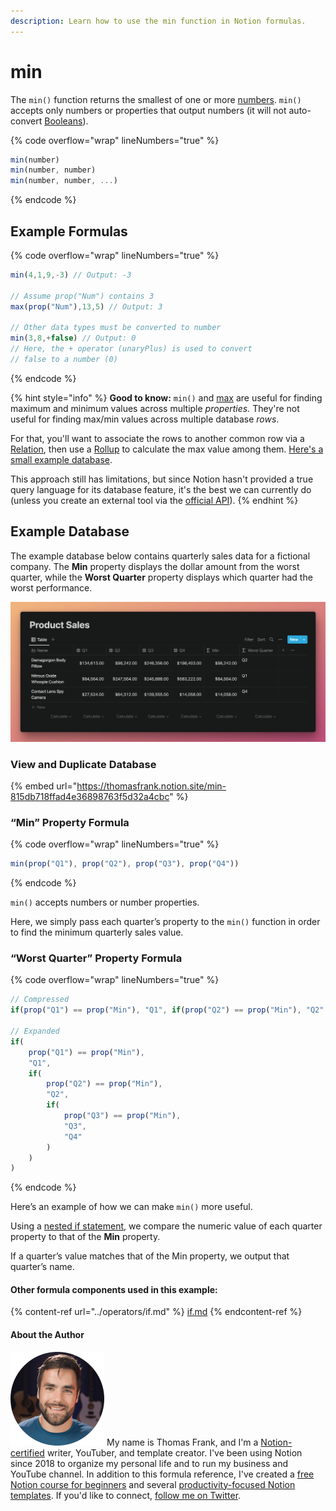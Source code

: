 ```yaml
---
description: Learn how to use the min function in Notion formulas.
---
```


# min

The `min()` function returns the smallest of one or more [numbers](../../formula-basics/data-types/number.md). `min()` accepts only numbers or properties that output numbers (it will not auto-convert [Booleans](../../formula-basics/data-types/boolean-checkbox.md)).

{% code overflow="wrap" lineNumbers="true" %}
```jsx
min(number)
min(number, number)
min(number, number, ...)
```
{% endcode %}

## Example Formulas

{% code overflow="wrap" lineNumbers="true" %}
```jsx
min(4,1,9,-3) // Output: -3

// Assume prop("Num") contains 3
max(prop("Num"),13,5) // Output: 3

// Other data types must be converted to number
min(3,8,+false) // Output: 0
// Here, the + operator (unaryPlus) is used to convert
// false to a number (0)
```
{% endcode %}

{% hint style="info" %}
**Good to know:** `min()` and [max](max.md) are useful for finding maximum and minimum values across multiple _properties._ They're not useful for finding max/min values across multiple database _rows_.

For that, you'll want to associate the rows to another common row via a [Relation](https://thomasjfrank.com/notion-databases-the-ultimate-beginners-guide/#relations), then use a [Rollup](https://thomasjfrank.com/notion-databases-the-ultimate-beginners-guide/#rollups) to calculate the max value among them. [Here's a small example database](https://thomasfrank.notion.site/391af1e362a64f1e9778e6ec9474d304?v=d2a830fdf69044afbb3ca73b8c5d95b7).

This approach still has limitations, but since Notion hasn't provided a true query language for its database feature, it's the best we can currently do (unless you create an external tool via the [official API](https://developers.notion.com/)).
{% endhint %}

## Example Database

The example database below contains quarterly sales data for a fictional company. The **Min** property displays the dollar amount from the worst quarter, while the **Worst Quarter** property displays which quarter had the worst performance.

![](<../../.gitbook/assets/Min Function - Notion Formulas.png>)

### View and Duplicate Database

{% embed url="https://thomasfrank.notion.site/min-815db718ffad4e36898763f5d32a4cbc" %}

### “Min” Property Formula

{% code overflow="wrap" lineNumbers="true" %}
```jsx
min(prop("Q1"), prop("Q2"), prop("Q3"), prop("Q4"))
```
{% endcode %}

`min()` accepts numbers or number properties.

Here, we simply pass each quarter’s property to the `min()` function in order to find the minimum quarterly sales value.

### “Worst Quarter” Property Formula

{% code overflow="wrap" lineNumbers="true" %}
```jsx
// Compressed
if(prop("Q1") == prop("Min"), "Q1", if(prop("Q2") == prop("Min"), "Q2", if(prop("Q3") == prop("Min"), "Q3", "Q4")))

// Expanded
if(
    prop("Q1") == prop("Min"),
    "Q1",
    if(
        prop("Q2") == prop("Min"),
        "Q2",
        if(
            prop("Q3") == prop("Min"),
            "Q3",
            "Q4"
        )
    )
)
```
{% endcode %}

Here’s an example of how we can make `min()` more useful.

Using a [nested if statement](../operators/if.md#nested-if-then-statements), we compare the numeric value of each quarter property to that of the **Min** property.

If a quarter’s value matches that of the Min property, we output that quarter’s name.

#### Other formula components used in this example:

{% content-ref url="../operators/if.md" %}
[if.md](../operators/if.md)
{% endcontent-ref %}

#### About the Author

<img src="../../.gitbook/assets/Notion Fundamentals with Thomas Frank - Avatar 2021 compressed (1).png" alt="" data-size="line"> My name is Thomas Frank, and I'm a [Notion-certified](https://www.credly.com/badges/95fae13a-17bf-4b4a-a3d2-d58c8a3e6a2a/public\_url) writer, YouTuber, and template creator. I've been using Notion since 2018 to organize my personal life and to run my business and YouTube channel. In addition to this formula reference, I've created a [free Notion course for beginners](https://thomasjfrank.com/fundamentals/) and several [productivity-focused Notion templates](https://thomasjfrank.com/templates/). If you'd like to connect, [follow me on Twitter](https://twitter.com/TomFrankly).
